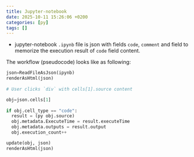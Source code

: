 ```yaml
---
title: Jupyter-notebook
date: 2025-10-11 15:26:06 +0200
categories: [py]
tags: []
---
```


- jupyter-notebook `.ipynb` file is json with  fields `code`, `comment` and field  to memorize the execution result of `code` field content.

The workflow (pseudocode) looks like as following:

```py
json=ReadFileAsJson(ipynb)
renderAsHtml(json)
 
# User clicks `div` with cells[1].source content

obj=json.cells[1]
								
if obj.cell_type == "code":
  result = (py obj.source)
  obj.metadata.ExecuteTime = result.executeTime
  obj.metadata.outputs = result.output
  obj.execution_count++

update(obj, json)
renderAsHtml(json)
```